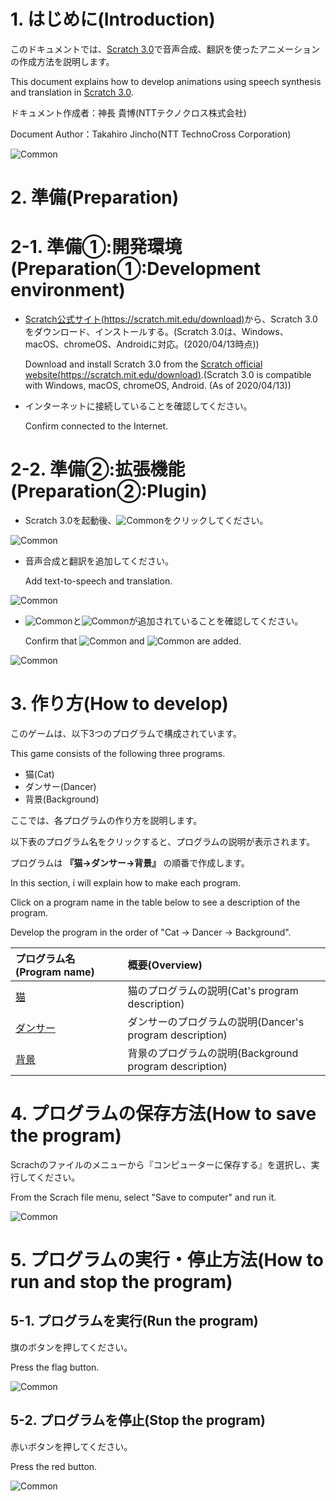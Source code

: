 # 1. はじめに(Introduction)

このドキュメントでは、[Scratch 3.0](https://scratch.mit.edu/download)で音声合成、翻訳を使ったアニメーションの作成方法を説明します。

This document explains how to develop animations using speech synthesis and translation in [Scratch 3.0](https://scratch.mit.edu/download).

ドキュメント作成者：神長 貴博(NTTテクノクロス株式会社)

Document Author：Takahiro Jincho(NTT TechnoCross Corporation)

![Common](figure/common/cat_and_dancer.gif)

# 2. 準備(Preparation)
# 2-1. 準備①:開発環境(Preparation①:Development environment)

- [Scratch公式サイト(https://scratch.mit.edu/download)](https://scratch.mit.edu/download)から、Scratch 3.0をダウンロード、インストールする。(Scratch 3.0は、Windows、macOS、chromeOS、Androidに対応。(2020/04/13時点))

    Download and install Scratch 3.0 from the [Scratch official website(https://scratch.mit.edu/download)](https://scratch.mit.edu/download).(Scratch 3.0 is compatible with Windows, macOS, chromeOS, Android. (As of 2020/04/13))

- インターネットに接続していることを確認してください。

    Confirm connected to the Internet.

# 2-2. 準備②:拡張機能(Preparation②:Plugin)

- Scratch 3.0を起動後、![Common](figure/common/plugin.png)をクリックしてください。

![Common](figure/common/scratch_startup_screen.png)

- 音声合成と翻訳を追加してください。

    Add text-to-speech and translation.

![Common](figure/common/plugin_screen.png)

- ![Common](figure/common/tspeech_button.png)と![Common](figure/common/trans_button.png)が追加されていることを確認してください。

    Confirm that ![Common](figure/common/tspeech_button.png) and ![Common](figure/common/trans_button.png) are added.

![Common](figure/common/scratch_startup_screen_plugin.png)

# 3. 作り方(How to develop)

このゲームは、以下3つのプログラムで構成されています。

This game consists of the following three programs.

- 猫(Cat)
- ダンサー(Dancer)
- 背景(Background)

ここでは、各プログラムの作り方を説明します。

以下表のプログラム名をクリックすると、プログラムの説明が表示されます。

プログラムは **『猫→ダンサー→背景』** の順番で作成します。

In this section, i will explain how to make each program.

Click on a program name in the table below to see a description of the program.

Develop the program in the order of "Cat -> Dancer -> Background".

| プログラム名(Program name) | 概要(Overview) |
|:----|:----|
| [猫](cat.md) | 猫のプログラムの説明(Cat's program description) |
| [ダンサー](dancer.md) | ダンサーのプログラムの説明(Dancer's program description) |
| [背景](background.md) | 背景のプログラムの説明(Background program description) |

# 4. プログラムの保存方法(How to save the program)

Scrachのファイルのメニューから『コンピューターに保存する』を選択し、実行してください。

From the Scrach file menu, select "Save to computer" and run it.

![Common](figure/common/save.png)

# 5. プログラムの実行・停止方法(How to run and stop the program)

## 5-1. プログラムを実行(Run the program)

旗のボタンを押してください。

Press the flag button.

![Common](figure/common/run_app_button.png)

## 5-2. プログラムを停止(Stop the program)

赤いボタンを押してください。

Press the red button.

![Common](figure/common/stop_app_button.png)
